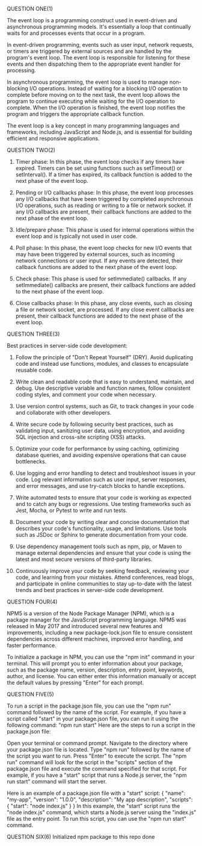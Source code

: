 QUESTION ONE(1)

The event loop is a programming construct used in event-driven and asynchronous programming models. It's essentially a loop that continually waits for and processes events that occur in a program.

In event-driven programming, events such as user input, network requests, or timers are triggered by external sources and are handled by the program's event loop. The event loop is responsible for listening for these events and then dispatching them to the appropriate event handler for processing.

In asynchronous programming, the event loop is used to manage non-blocking I/O operations. Instead of waiting for a blocking I/O operation to complete before moving on to the next task, the event loop allows the program to continue executing while waiting for the I/O operation to complete. When the I/O operation is finished, the event loop notifies the program and triggers the appropriate callback function.

The event loop is a key concept in many programming languages and frameworks, including JavaScript and Node.js, and is essential for building efficient and responsive applications.



QUESTION TWO(2)


1.    Timer phase: In this phase, the event loop checks if any timers have expired. Timers can be set using functions such as setTimeout() or setInterval(). If a timer has expired, its callback function is added to the next phase of the event loop.

2.    Pending or I/O callbacks phase: In this phase, the event loop processes any I/O callbacks that have been triggered by completed asynchronous I/O operations, such as reading or writing to a file or network socket. If any I/O callbacks are present, their callback functions are added to the next phase of the event loop.

3.    Idle/prepare phase: This phase is used for internal operations within the event loop and is typically not used in user code.

4.    Poll phase: In this phase, the event loop checks for new I/O events that may have been triggered by external sources, such as incoming network connections or user input. If any events are detected, their callback functions are added to the next phase of the event loop.

5.    Check phase: This phase is used for setImmediate() callbacks. If any setImmediate() callbacks are present, their callback functions are added to the next phase of the event loop.

6.    Close callbacks phase: In this phase, any close events, such as closing a file or network socket, are processed. If any close event callbacks are present, their callback functions are added to the next phase of the event loop.


QUESTION THREE(3)

Best practices in server-side code development:

1.    Follow the principle of "Don't Repeat Yourself" (DRY). Avoid duplicating code and instead use functions, modules, and classes to encapsulate reusable code.

2.    Write clean and readable code that is easy to understand, maintain, and debug. Use descriptive variable and function names, follow consistent coding styles, and comment your code when necessary.

3.    Use version control systems, such as Git, to track changes in your code and collaborate with other developers.

4.    Write secure code by following security best practices, such as validating input, sanitizing user data, using encryption, and avoiding SQL injection and cross-site scripting (XSS) attacks.

5.    Optimize your code for performance by using caching, optimizing database queries, and avoiding expensive operations that can cause bottlenecks.

6.    Use logging and error handling to detect and troubleshoot issues in your code. Log relevant information such as user input, server responses, and error messages, and use try-catch blocks to handle exceptions.

7.    Write automated tests to ensure that your code is working as expected and to catch any bugs or regressions. Use testing frameworks such as Jest, Mocha, or Pytest to write and run tests.

8.    Document your code by writing clear and concise documentation that describes your code's functionality, usage, and limitations. Use tools such as JSDoc or Sphinx to generate documentation from your code.

9.    Use dependency management tools such as npm, pip, or Maven to manage external dependencies and ensure that your code is using the latest and most secure versions of third-party libraries.

10.   Continuously improve your code by seeking feedback, reviewing your code, and learning from your mistakes. Attend conferences, read blogs, and participate in online communities to stay up-to-date with the latest trends and best practices in server-side code development.



QUESTION FOUR(4)

NPM5 is a version of the Node Package Manager (NPM), which is a package manager for the JavaScript programming language. NPM5 was released in May 2017 and introduced several new features and improvements, including a new package-lock.json file to ensure consistent dependencies across different machines, improved error handling, and faster performance.

To initialize a package in NPM, you can use the "npm init" command in your terminal. This will prompt you to enter information about your package, such as the package name, version, description, entry point, keywords, author, and license. You can either enter this information manually or accept the default values by pressing "Enter" for each prompt.




QUESTION FIVE(5)

To run a script in the package.json file, you can use the "npm run" command followed by the name of the script. For example, if you have a script called "start" in your package.json file, you can run it using the following command:
"npm run start"
Here are the steps to run a script in the package.json file:

Open your terminal or command prompt.
Navigate to the directory where your package.json file is located.
Type "npm run" followed by the name of the script you want to run.
Press "Enter" to execute the script.
The "npm run" command will look for the script in the "scripts" section of the package.json file and execute the command specified for that script. For example, if you have a "start" script that runs a Node.js server, the "npm run start" command will start the server.

Here is an example of a package.json file with a "start" script:
{
"name": "my-app",
"version": "1.0.0",
"description": "My app description",
"scripts": {
"start": "node index.js"
}
}
In this example, the "start" script runs the "node index.js" command, which starts a Node.js server using the "index.js" file as the entry point. To run this script, you can use the "npm run start" command.

QUESTION SIX(6)
Initialized npm package to this repo done